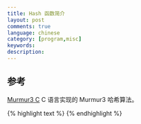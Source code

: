 ```yaml
---
title: Hash 函数简介
layout: post
comments: true
language: chinese
category: [program,misc]
keywords: 
description:
---
```



<!-- more -->


<!--
DJBHash()
 - hash += (hash << 5) + (*str++);
 + hash = ((hash << 5) + hash)  + (*str++);

https://www.byvoid.com/zhs/blog/string-hash-compare
http://www.partow.net/programming/hashfunctions/index.html


https://github.com/davidar/c-hashtable
https://github.com/larsendt/hashtable
-->

## 参考

[Murmur3 C](https://github.com/PeterScott/murmur3) C 语言实现的 Murmur3 哈希算法。

{% highlight text %}
{% endhighlight %}
